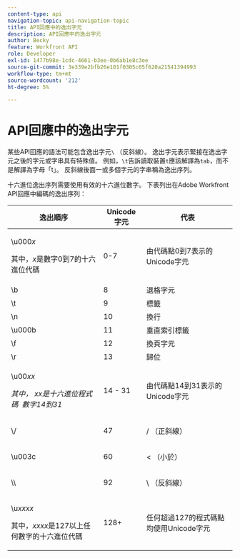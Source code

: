 ```yaml
---
content-type: api
navigation-topic: api-navigation-topic
title: API回應中的逸出字元
description: API回應中的逸出字元
author: Becky
feature: Workfront API
role: Developer
exl-id: 1477b98e-1cdc-4661-b3ee-0b6ab1e8c3ee
source-git-commit: 3e339e2bfb26e101f0305c05f620a21541394993
workflow-type: tm+mt
source-wordcount: '212'
ht-degree: 5%

---
```


# API回應中的逸出字元

某些API回應的語法可能包含逸出字元`\` （反斜線）。 逸出字元表示緊接在逸出字元之後的字元或字串具有特殊值。 例如，`\t`告訴讀取裝置`t`應該解譯為`tab`，而不是解譯為字母「t」。 反斜線後面一或多個字元的字串稱為逸出序列。

十六進位逸出序列需要使用有效的十六進位數字。 下表列出在Adobe Workfront API回應中編碼的逸出序列：

<table style="table-layout:auto"> 
 <col> 
 <col> 
 <col> 
 <thead> 
  <tr> 
   <th><strong>逸出順序</strong> </th> 
   <th><strong>Unicode字元</strong> </th> 
   <th><strong>代表</strong> </th> 
  </tr> 
 </thead> 
 <tbody> 
  <tr> 
   <td> <p>\u000<em>x</em></p> <p>其中，<em>x</em>是數字0到7的十六進位代碼</p> </td> 
   <td>0-7</td> 
   <td>由代碼點0到7表示的Unicode字元</td> 
  </tr> 
  <tr> 
   <td>\b</td> 
   <td>8</td> 
   <td>退格字元</td> 
  </tr> 
  <tr> 
   <td>\t</td> 
   <td>9</td> 
   <td>標籤</td> 
  </tr> 
  <tr> 
   <td>\n</td> 
   <td>10</td> 
   <td>換行</td> 
  </tr> 
  <tr> 
   <td>\u000b</td> 
   <td>11</td> 
   <td>垂直索引標籤</td> 
  </tr> 
  <tr> 
   <td>\f</td> 
   <td>12</td> 
   <td>換頁字元</td> 
  </tr> 
  <tr> 
   <td>\r</td> 
   <td>13</td> 
   <td>歸位</td> 
  </tr> 
  <tr> 
   <td> <p>\u00<em>xx</em></p> <p><em>其中， xx是十六進位程式碼  數字14到31</em> </p> </td> 
   <td>14 - 31</td> 
   <td>由代碼點14到31表示的Unicode字元</td> 
  </tr> 
  <tr> 
   <td> <p>\/</p> </td> 
   <td>47</td> 
   <td>/ （正斜線）</td> 
  </tr> 
  <tr> 
   <td> <p>\u003c</p> </td> 
   <td>60</td> 
   <td>&lt; （小於）</td> 
  </tr> 
  <tr> 
   <td> <p>\\</p> </td> 
   <td>92</td> 
   <td>\ （反斜線）</td> 
  </tr> 
  <tr> 
   <td> <p>\u<em>xxxx</em></p> <p>其中，<em>xxxx</em>是127以上任何數字的十六進位代碼</p> </td> 
   <td>128+</td> 
   <td>任何超過127的程式碼點均使用Unicode字元</td> 
  </tr> 
 </tbody> 
</table>
